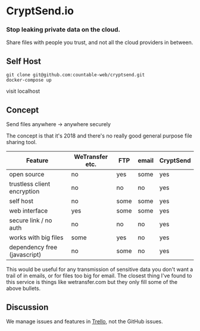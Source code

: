 # CryptSend.io

### Stop leaking private data on the cloud.
Share files with people you trust, and not all the cloud providers in between.

## Self Host

```
git clone git@github.com:countable-web/cryptsend.git
docker-compose up
```

visit localhost

## Concept

Send files anywhere -> anywhere securely

The concept is that it's 2018 and there's no really good general purpose file sharing tool.

| Feature | WeTransfer etc. | FTP | email | CryptSend |
| --- | --- | --- | --- | --- |
| open source | no | yes | some | yes |
| trustless client encryption | no | no | no | yes |
| self host | no | some | some | yes |
| web interface | yes | some | some | yes |
| secure link / no auth | no | no | no | yes |
| works with big files | some | yes | no | yes |
| dependency free (javascript) | no | some | no | yes |

This would be useful for any transmission of sensitive data you don't want a trail of in emails, or for files too big for email. The closest thing I've found to this service is things like wetransfer.com but they only fill some of the above bullets.

## Discussion

We manage issues and features in [Trello](https://trello.com/b/8NzklvZI/cryptsend-public), not the GitHub issues.
